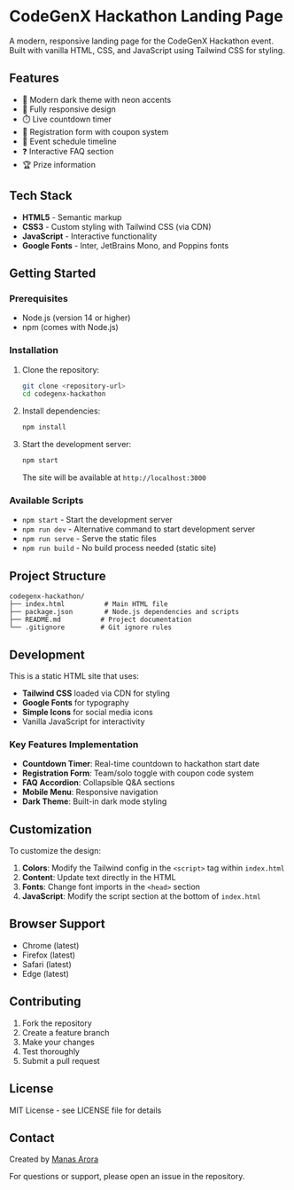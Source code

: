 # CodeGenX Hackathon Landing Page

A modern, responsive landing page for the CodeGenX Hackathon event. Built with vanilla HTML, CSS, and JavaScript using Tailwind CSS for styling.

## Features

- 🎨 Modern dark theme with neon accents
- 📱 Fully responsive design
- ⏱️ Live countdown timer
- 📝 Registration form with coupon system
- 📅 Event schedule timeline
- ❓ Interactive FAQ section
- 🏆 Prize information

## Tech Stack

- **HTML5** - Semantic markup
- **CSS3** - Custom styling with Tailwind CSS (via CDN)
- **JavaScript** - Interactive functionality
- **Google Fonts** - Inter, JetBrains Mono, and Poppins fonts

## Getting Started

### Prerequisites

- Node.js (version 14 or higher)
- npm (comes with Node.js)

### Installation

1. Clone the repository:
   ```bash
   git clone <repository-url>
   cd codegenx-hackathon
   ```

2. Install dependencies:
   ```bash
   npm install
   ```

3. Start the development server:
   ```bash
   npm start
   ```

   The site will be available at `http://localhost:3000`

### Available Scripts

- `npm start` - Start the development server
- `npm run dev` - Alternative command to start development server
- `npm run serve` - Serve the static files
- `npm run build` - No build process needed (static site)

## Project Structure

```
codegenx-hackathon/
├── index.html          # Main HTML file
├── package.json        # Node.js dependencies and scripts
├── README.md          # Project documentation
└── .gitignore         # Git ignore rules
```

## Development

This is a static HTML site that uses:

- **Tailwind CSS** loaded via CDN for styling
- **Google Fonts** for typography
- **Simple Icons** for social media icons
- Vanilla JavaScript for interactivity

### Key Features Implementation

- **Countdown Timer**: Real-time countdown to hackathon start date
- **Registration Form**: Team/solo toggle with coupon code system
- **FAQ Accordion**: Collapsible Q&A sections
- **Mobile Menu**: Responsive navigation
- **Dark Theme**: Built-in dark mode styling

## Customization

To customize the design:

1. **Colors**: Modify the Tailwind config in the `<script>` tag within `index.html`
2. **Content**: Update text directly in the HTML
3. **Fonts**: Change font imports in the `<head>` section
4. **JavaScript**: Modify the script section at the bottom of `index.html`

## Browser Support

- Chrome (latest)
- Firefox (latest)
- Safari (latest)
- Edge (latest)

## Contributing

1. Fork the repository
2. Create a feature branch
3. Make your changes
4. Test thoroughly
5. Submit a pull request

## License

MIT License - see LICENSE file for details

## Contact

Created by [Manas Arora](https://linkedin.com/in/aroramanas01/)

For questions or support, please open an issue in the repository.
